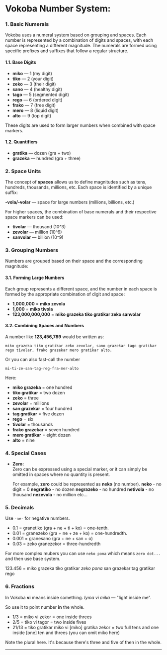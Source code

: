 # Vokoba Number System: 

### **1. Basic Numerals**

Vokoba uses a numeral system based on grouping and spaces. Each number is represented by a combination of digits and spaces, with each space representing a different magnitude. The numerals are formed using specific prefixes and suffixes that follow a regular structure.

#### **1.1. Base Digits**

- **miko** — 1 (my digit)
- **tiko** — 2 (your digit)
- **zeko** — 3 (their digit) 
- **sano** — 4 (healthy digit) 
- **tago** — 5 (segmented digit)
- **rego** — 6 (ordered digit)
- **frako** — 7  (free digit)
- **mero** — 8  (liquid digit)
- **alto** — 9  (top digit)

These digits are used to form larger numbers when combined with space markers.

#### **1.2. Quantifiers**

- **gratika** — dozen (gra + two)
- **grazeka** — hundred (gra + three)

### **2. Space Units**

The concept of **spaces** allows us to define magnitudes such as tens, hundreds, thousands, millions, etc. Each space is identified by a unique suffix:

**-vola/-volar** — space for large numbers (millions, billions, etc.)

For higher spaces, the combination of base numerals and their respective space markers can be used:
- **tivolar** — thousand (10^3)
- **zevolar** — million (10^6)
- **sanvolar** — billion (10^9)
  
### **3. Grouping Numbers**

Numbers are grouped based on their space and the corresponding magnitude:

#### **3.1. Forming Large Numbers**

Each group represents a different space, and the number in each space is formed by the appropriate combination of digit and space:

- **1,000,000** = **miko zevola**  
- **1,000** = **miko tivola**  
- **123,000,000,000** = **miko grazeka tiko gratikar zeko sanvolar**

#### **3.2. Combining Spaces and Numbers**

A number like **123,456,789** would be written as:

```
miko grazeka tiko gratikar zeko zevolar, sano grazekar tago gratikar rego tivolar, frako grazekar mero gratikar alto.
```

Or you can also fast-call the number
```
mi-ti-ze-san-tag-reg-fra-mer-alto
```

Here:
- **miko grazeka** = one hundred
- **tiko gratikar** = two dozen
- **zeko** = three
- **zevolar** = millions
- **san grazekar** = four hundred
- **tag gratikar** = five dozen
- **rego** = six
- **tivolar** = thousands
- **frako grazekar** = seven hundred
- **mero gratikar** = eight dozen
- **alto** = nine

### **4. Special Cases**

- **Zero:**  
  Zero can be expressed using a special marker, or it can simply be omitted in spaces where no quantity is present.
  
  For example, **zero** could be represented as **neko** (no number).
  **neko** - no digit = 0
  **negratiko** - no dozen
  **negrazeko** - no hundred
  **netivola** - no thousand
  **nezevola** - no million
  etc...

### **5. Decimals**

Use `-ne-` for negative numbers.

- 0.1 = granetiko (gra + ne + ti + ko) = one-tenth.
- 0.01 = granezeko (gra + ne + ze + ko) = one-hundredth.
- 0.001 = granesano (gra + ne + san + o)
- 0.03 = zeko granezekor = three-hundredth

For more complex mubers you can use `neko pona` which means `zero dot...` and then use base system.

123.456 = miko grazeka tiko gratikar *zeko pona* san grazekar tag gratikar rego
  
### **6. Fractions**

In Vokoba **vi** means inside something. *lyma vi mika* — "light inside me".

So use it to point number **in** the whole.
- 1/3 = miko vi zekor = one inside threes
- 2/5 = tiko vi tagor = two inside fives
- 21/13 = tiko gratikar miko vi [miko] gratika zekor = two full tens and one inside [one] ten and threes (you can omit miko here)


Note the plural here. It's because there's three and five of then in the whole.



---

